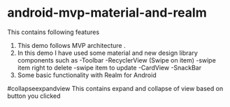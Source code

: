 # android-mvp-material-and-realm
This contains following features 
1) This demo follows MVP architecture .
2) In this demo I have used some material and new design library components such as
   -Toolbar
   -RecyclerView (Swipe on item)
        -swipe item right to delete
        -swipe item to update
   -CardView
   -SnackBar
3) Some basic functionality with Realm for Android

#collapseexpandview
This contains expand and collapse of view based on button you clicked 
